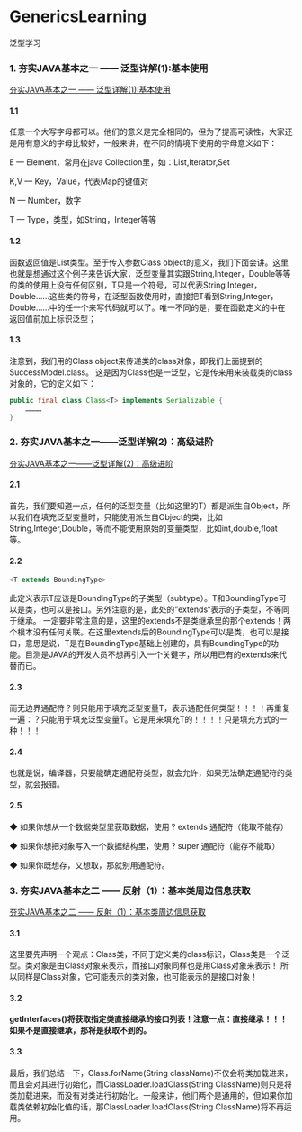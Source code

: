 # GenericsLearning
泛型学习
### 1. 夯实JAVA基本之一 —— 泛型详解(1):基本使用
[夯实JAVA基本之一 —— 泛型详解(1):基本使用](http://blog.csdn.net/harvic880925/article/details/49872903)
#### 1.1
任意一个大写字母都可以。他们的意义是完全相同的，但为了提高可读性，大家还是用有意义的字母比较好，一般来讲，在不同的情境下使用的字母意义如下：

 E — Element，常用在java Collection里，如：List<E>,Iterator<E>,Set<E>
 
 K,V — Key，Value，代表Map的键值对
 
 N — Number，数字
 
 T — Type，类型，如String，Integer等等

#### 1.2

函数返回值是List<T>类型。至于传入参数Class<T> object的意义，我们下面会讲。这里也就是想通过这个例子来告诉大家，泛型变量其实跟String,Integer，Double等等的类的使用上没有任何区别，T只是一个符号，可以代表String,Integer，Double……这些类的符号，在泛型函数使用时，直接把T看到String,Integer，Double……中的任一个来写代码就可以了。唯一不同的是，要在函数定义的中在返回值前加上<T>标识泛型；

#### 1.3
注意到，我们用的Class<T> object来传递类的class对象，即我们上面提到的SuccessModel.class。
这是因为Class<T>也是一泛型，它是传来用来装载类的class对象的，它的定义如下：
```java
public final class Class<T> implements Serializable {  
    …………  
}
```
### 2. 夯实JAVA基本之一——泛型详解(2)：高级进阶
[夯实JAVA基本之一——泛型详解(2)：高级进阶](http://blog.csdn.net/harvic880925/article/details/49883589)

#### 2.1
首先，我们要知道一点，任何的泛型变量（比如这里的T）都是派生自Object，所以我们在填充泛型变量时，只能使用派生自Object的类，比如String,Integer,Double，等而不能使用原始的变量类型，比如int,double,float等。

#### 2.2
```java
<T extends BoundingType>  
```
此定义表示T应该是BoundingType的子类型（subtype）。T和BoundingType可以是类，也可以是接口。另外注意的是，此处的”extends“表示的子类型，不等同于继承。
一定要非常注意的是，这里的extends不是类继承里的那个extends！两个根本没有任何关联。在这里extends后的BoundingType可以是类，也可以是接口，意思是说，T是在BoundingType基础上创建的，具有BoundingType的功能。目测是JAVA的开发人员不想再引入一个关键字，所以用已有的extends来代替而已。
#### 2.3
而无边界通配符？则只能用于填充泛型变量T，表示通配任何类型！！！！再重复一遍：？只能用于填充泛型变量T。它是用来填充T的！！！！只是填充方式的一种！！！
#### 2.4
也就是说，编译器，只要能确定通配符类型，就会允许，如果无法确定通配符的类型，就会报错。
#### 2.5
◆ 如果你想从一个数据类型里获取数据，使用 ? extends 通配符（能取不能存）

◆ 如果你想把对象写入一个数据结构里，使用 ? super 通配符（能存不能取）

◆ 如果你既想存，又想取，那就别用通配符。

### 3. 夯实JAVA基本之二 —— 反射（1）：基本类周边信息获取
[夯实JAVA基本之二 —— 反射（1）：基本类周边信息获取](http://blog.csdn.net/harvic880925/article/details/50072739)
#### 3.1
这里要先声明一个观点：Class类，不同于定义类的class标识，Class类是一个泛型。类对象是由Class对象来表示，而接口对象同样也是用Class对象来表示！
所以同样是Class对象，它可能表示的类对象，也可能表示的是接口对象！

#### 3.2
**getInterfaces()将获取指定类直接继承的接口列表！注意一点：直接继承！！！如果不是直接继承，那将是获取不到的。**

#### 3.3
最后，我们总结一下，Class.forName(String className)不仅会将类加载进来，而且会对其进行初始化，而ClassLoader.loadClass(String ClassName)则只是将类加载进来，而没有对类进行初始化。一般来讲，他们两个是通用的，但如果你加载类依赖初始化值的话，那ClassLoader.loadClass(String ClassName)将不再适用。